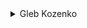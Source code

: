 <details>
<summary>Gleb Kozenko</summary>

- [Unsplash](https://unsplash.com/@glebson)
- [Instagram](https://www.instagram.com/gleb.kozenko/)

    <details>
    <summary>Wallpapers</summary>

    <a href="https://unsplash.com/photos/1v-snxcyHHk">
      <img src="./authors/Gleb Kozenko/ocean-waves-(4K).jpg" title="aerial photography of ocean waves" width=600/>
    </a>

    </details>
</details>
